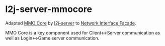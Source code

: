 # l2j-server-mmocore
Adapted [MMO Core](https://bitbucket.org/l2jserver/l2j-server-mmocore/src/master/) by [l2j-server](https://www.l2jserver.com) to [Network Interface Facade](https://github.com/zcxv/nif).

MMO Core is a key component used for Client<->Server communication as well as Login<->Game server communication.